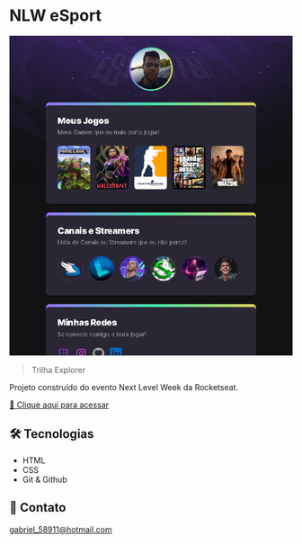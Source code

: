 # NLW eSport

![preview](./.github/preview.png)

> Trilha Explorer

Projeto construído do evento Next Level Week da Rocketseat.

[🔗 Clique aqui para acessar](https://Batista014.github.io/NLW)

## 🛠 Tecnologias

- HTML
- CSS
- Git & Github

## 🎯 Contato

gabriel_58911@hotmail.com